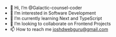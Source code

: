 - 👋 Hi, I’m @Galactic-counsel-coder
- 👀 I’m interested in Software Development 
- 🌱 I’m currently learning Next and TypeScript
- 💞️ I’m looking to collaborate on Frontend Projects
- 📫 How to reach me joshdwebguru@gmail.com

<!---
Galactic-counsel-coder/Galactic-counsel-coder is a ✨ special ✨ repository because its `README.md` (this file) appears on your GitHub profile.
You can click the Preview link to take a look at your changes.
--->
